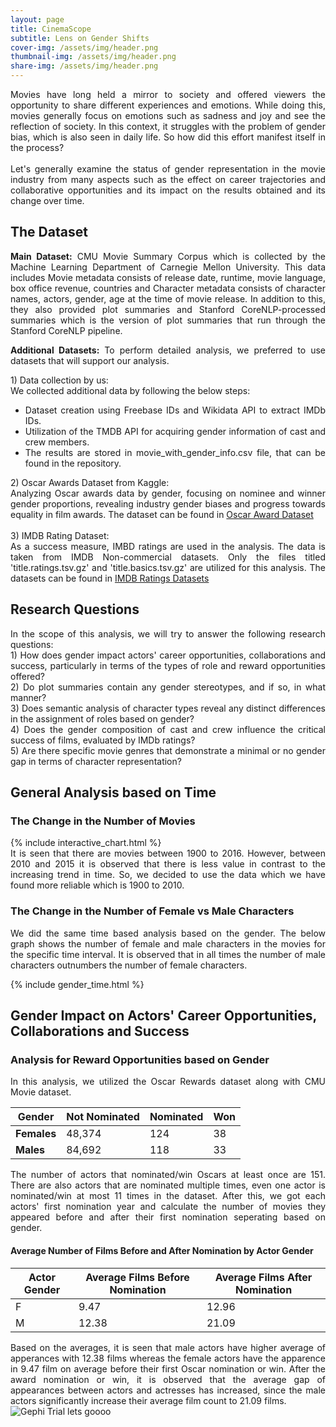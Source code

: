 ```yaml
---
layout: page
title: CinemaScope
subtitle: Lens on Gender Shifts
cover-img: /assets/img/header.png
thumbnail-img: /assets/img/header.png
share-img: /assets/img/header.png
---
```

<div style="text-align: justify">
    Movies have long held a mirror to society and offered viewers the opportunity to share different experiences and
    emotions. While doing this, movies generally focus on emotions such as sadness and joy and see the reflection of
    society. In this context, it struggles with the problem of gender bias, which is also seen in daily life. So how did
    this effort manifest itself in the process?
    <br><br>
    Let's generally examine the status of gender representation in the movie
    industry from many aspects such as the effect on career trajectories and collaborative opportunities and its impact
    on the results obtained and its change over time.
</div>

## The Dataset
<div style="text-align: justify">
<strong>Main Dataset:</strong>  CMU Movie Summary Corpus which is collected by the Machine Learning Department of Carnegie Mellon University. This data includes Movie metadata consists of release date, runtime, movie language, box office revenue, countries and Character metadata consists of character names, actors, gender, age at the time of movie release. In addition to this, they also provided plot summaries and Stanford CoreNLP-processed summaries which is the version of plot summaries that run through the Stanford CoreNLP pipeline.
</div>

<div style="text-align: justify">
    <p><strong>Additional Datasets:</strong> To perform detailed analysis, we preferred to use datasets that will support our analysis.</p>
    <span>1) Data collection by us:</span><br>
    <span>We collected additional data by following the below steps:</span><br>
    <ul>
        <li>Dataset creation using Freebase IDs and Wikidata API to extract IMDb IDs.</li>
        <li>Utilization of the TMDB API for acquiring gender information of cast and crew members.</li>
        <li>The results are stored in movie_with_gender_info.csv file, that can be found in the repository.</li>
    </ul>
    <span>2) Oscar Awards Dataset from Kaggle: </span><br>
    <span>Analyzing Oscar awards data by gender, focusing on nominee and winner gender proportions, revealing industry gender biases and progress towards equality in film awards. The dataset can be found in <a href="https://www.kaggle.com/datasets/unanimad/the-oscar-award/data?select=the_oscar_award.csv">Oscar Award Dataset</a></span><br><br>
    <span>3) IMDB Rating Dataset:</span><br>
    <span>As a success measure, IMBD ratings are used in the analysis. The data is taken from IMDB Non-commercial datasets. Only the files titled 'title.ratings.tsv.gz' and 'title.basics.tsv.gz' are utilized for this analysis. The datasets can be found in <a href="https://developer.imdb.com/non-commercial-datasets/">IMDB Ratings Datasets</a></span><br>
</div>

## Research Questions
<div style="text-align: justify">
    In the scope of this analysis, we will try to answer the following research questions:<br>
    <span>1) How does gender impact actors' career opportunities, collaborations and success, particularly in terms of the types of role and reward opportunities offered?</span><br>
    <span>2) Do plot summaries contain any gender stereotypes, and if so, in what manner?</span><br>
    <span>3) Does semantic analysis of character types reveal any distinct differences in the assignment of roles based on gender?</span><br>
    <span>4) Does the gender composition of cast and crew influence the critical success of films, evaluated by IMDb ratings?</span><br>
    <span>5) Are there specific movie genres that demonstrate a minimal or no gender gap in terms of character representation?</span><br>
</div>

## General Analysis based on Time

<h3>The Change in the Number of Movies</h3>
{% include interactive_chart.html %}

<div style="text-align: justify"> It is seen that there are movies between 1900 to 2016. However, between 2010 and 2015 it is observed that there is less value in contrast to the increasing trend in time. So, we decided to use the data which we have found more reliable which is 1900 to 2010.</div>

<h3>The Change in the Number of Female vs Male Characters</h3>
<div style="text-align: justify"> We did the same time based analysis based on the gender. The below graph shows the number of female and male characters in the movies for the specific time interval. It is observed that in all times the number of male characters outnumbers the number of female characters. </div>

{% include gender_time.html %}

## Gender Impact on Actors' Career Opportunities, Collaborations and Success

<h3>Analysis for Reward Opportunities based on Gender</h3>

<div style="text-align: justify;">
In this analysis, we utilized the Oscar Rewards dataset along with CMU Movie dataset. 
</div>

| Gender      | Not Nominated | Nominated | Won |
|-------------|---------------|-----------|-----|
| **Females** | 48,374        | 124       | 38  |
| **Males**   | 84,692        | 118       | 33  |

<div style="text-align: justify; margin-top: 10px;">The number of actors that nominated/win Oscars at least once are 151. There are also actors that are nominated multiple times, even  one actor is nominated/win at most 11 times in the dataset. After this, we got each actors' first nomination year and calculate the number of movies they appeared before and after their first nomination seperating based on gender.</div>
<h4>Average Number of Films Before and After Nomination by Actor Gender</h4>

| Actor Gender | Average Films Before Nomination | Average Films After Nomination |
|--------------|---------------------------------|--------------------------------|
| F            | 9.47                            | 12.96                          |
| M            | 12.38                           | 21.09                          |


<div style="text-align: justify; margin-top: 10px;">Based on the averages, it is seen that male actors have higher average of apperances with 12.38 films whereas the female actors have the apparence in 9.47 film on average before their first Oscar nomination or win. After the award nomination or win, it is observed that the average gap of appearances between actors and actresses has increased, since the male actors significantly increase their average film count to 21.09 films.</div>

<div class="img-container">
    <img id="zoom-img" src="{{ 'assets/img/gephi.jpg' | relative_url }}" alt="Gephi Trial lets goooo">
</div>


